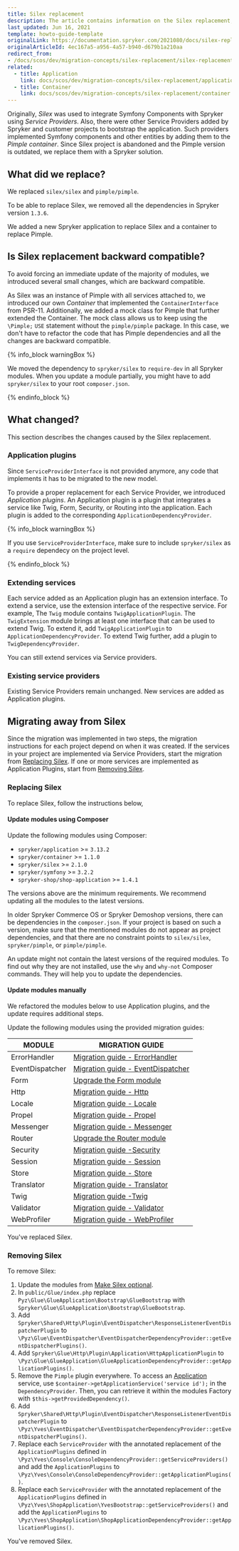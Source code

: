 ```yaml
---
title: Silex replacement
description: The article contains information on the Silex replacement, backward compatibility, steps to be taken, changes in the old procedure and the new procedure.
last_updated: Jun 16, 2021
template: howto-guide-template
originalLink: https://documentation.spryker.com/2021080/docs/silex-replacement
originalArticleId: 4ec167a5-a956-4a57-b940-d679b1a210aa
redirect_from:
- /docs/scos/dev/migration-concepts/silex-replacement/silex-replacement.html
related:
  - title: Application
    link: docs/scos/dev/migration-concepts/silex-replacement/application.html
  - title: Container
    link: docs/scos/dev/migration-concepts/silex-replacement/container.html
---
```


Originally, *Silex* was used to integrate Symfony Components with Spryker using _Service Providers_. Also, there were other Service Providers added by Spryker and customer projects to bootstrap the application. Such providers implemented Symfony components and other entities by adding them to the *Pimple container*. Since Silex project is abandoned and the Pimple version is outdated, we replace them with a Spryker solution.

## What did we replace?

We replaced `silex/silex` and `pimple/pimple`.

To be able to replace Silex, we removed all the dependencies in Spryker version `1.3.6`.

We added a new Spryker application to replace Silex and a container to replace Pimple.

## Is Silex replacement backward compatible?

To avoid forcing an immediate update of the majority of modules, we introduced several small changes, which are backward compatible.

As Silex was an instance of Pimple with all services attached to, we introduced our own _Container_ that implemented the `ContainerInterface` from PSR-11<!--](https://www.php-fig.org/psr/psr-11/) check if it works before restoring -->. Additionally, we added a mock class for Pimple that further extended the Container. The mock class allows us to keep using the `\Pimple;` `USE` statement without the `pimple/pimple` package. In this case, we don't have to refactor the code that has Pimple dependencies and all the changes are backward compatible.

{% info_block warningBox %}

We moved the dependency to `spryker/silex` to `require-dev` in all Spryker modules.
When you update a module partially, you might have to add `spryker/silex` to your root `composer.json`.

{% endinfo_block %}

## What changed?

This section describes the changes caused by the Silex replacement.

### Application plugins

Since `ServiceProviderInterface` is not provided anymore, any code that implements it has to be migrated to the new model.

To provide a proper replacement for each Service Provider, we introduced *Application plugins*. An Application plugin is a plugin that integrates a service like Twig, Form, Security, or Routing into the application. Each plugin is added to the corresponding `ApplicationDependencyProvider`.

{% info_block warningBox %}

If you use `ServiceProviderInterface`, make sure to include `spryker/silex` as a `require` dependecy on the project level.

{% endinfo_block %}

### Extending services

Each service added as an Application plugin has an extension interface. To extend a service, use the extension interface of the respective service. For example, The `Twig` module contains `TwigApplicationPlugin`. The `TwigExtension` module brings at least one interface that can be used to extend Twig. To extend it, add `TwigApplicationPlugin` to `ApplicationDependencyProvider`. To extend Twig further, add a plugin to `TwigDependencyProvider`.

You can still extend services via Service providers.

### Existing service providers

Existing Service Providers remain unchanged. New services are added as Application plugins.

## Migrating away from Silex

Since the migration was implemented in two steps, the migration instructions for each project depend on when it was created. If the services in your project are implemented via Service Providers, start the migration from [Replacing Silex](#replacing-silex). If one or more services are implemented as Application Plugins, start from [Removing Silex](#removing-silex).

### Replacing Silex

To replace Silex, follow the instructions below,

#### Update modules using Composer

Update the following modules using Composer:

*   `spryker/application` >= `3.13.2`
*   `spryker/container` >= `1.1.0`
*   `spryker/silex` >= `2.1.0`
*   `spryker/symfony` >= `3.2.2`
*   `spryker-shop/shop-application` >= `1.4.1`

The versions above are the minimum requirements. We recommend updating all the modules to the latest versions.

In older Spryker Commerce OS or Spryker Demoshop versions, there can be dependencies in the `composer.json`. If your project is based on such a version, make sure that the mentioned modules do not appear as project dependencies, and that there are no constraint points to `silex/silex`, `spryker/pimple`, or `pimple/pimple`.

An update might not contain the latest versions of the required modules. To find out why they are not installed, use the `why` and `why-not` Composer commands. They will help you to update the dependencies.

#### Update modules manually

We refactored the modules below to use Application plugins, and the update requires additional steps.  

Update the following modules using the provided migration guides:

| MODULE | MIGRATION GUIDE |
| --- | --- |
| ErrorHandler | [Migration guide - ErrorHandler](/docs/dg/dev/upgrade-and-migrate/silex-replacement/upgrade-modules/upgrade-the-errorhandler-module.html) |
| EventDispatcher | [Migration guide - EventDispatcher](/docs/dg/dev/upgrade-and-migrate/silex-replacement/upgrade-modules/upgrade-the-eventdispatcher-module.html) |
| Form | [Upgrade the Form module](/docs/dg/dev/upgrade-and-migrate/silex-replacement/upgrade-modules/upgrade-the-form-module.html) |
| Http | [Migration guide - Http](/docs/dg/dev/upgrade-and-migrate/silex-replacement/upgrade-modules/upgrade-the-http-module.html) |
| Locale | [Migration guide - Locale](/docs/dg/dev/upgrade-and-migrate/silex-replacement/upgrade-modules/upgrade-the-locale-module.html) |
| Propel | [Migration guide - Propel](/docs/dg/dev/upgrade-and-migrate/silex-replacement/upgrade-modules/upgrade-the-propel-module.html) |
| Messenger | [Migration guide - Messenger](/docs/dg/dev/upgrade-and-migrate/silex-replacement/upgrade-modules/upgrade-the-messenger-module.html) |
| Router | [Upgrade the Router module](/docs/dg/dev/upgrade-and-migrate/silex-replacement/upgrade-modules/upgrade-the-router-module.html) |
| Security | [Migration guide -Security](/docs/dg/dev/upgrade-and-migrate/silex-replacement/upgrade-modules/upgrade-the-security-module.html) |
| Session | [Migration guide - Session](/docs/dg/dev/upgrade-and-migrate/silex-replacement/upgrade-modules/upgrade-the-session-module.html) |
| Store | [Migration guide - Store](/docs/dg/dev/upgrade-and-migrate/silex-replacement/upgrade-modules/upgrade-the-store-module.html) |
| Translator | [Migration guide - Translator](/docs/dg/dev/upgrade-and-migrate/silex-replacement/upgrade-modules/upgrade-the-translator-module.html) |
| Twig | [Migration guide -Twig](/docs/dg/dev/upgrade-and-migrate/silex-replacement/upgrade-modules/upgrade-the-twig-module.html) |
| Validator | [Migration guide - Validator](/docs/dg/dev/upgrade-and-migrate/silex-replacement/upgrade-modules/upgrade-the-validator-module.html) |
| WebProfiler | [Migration guide - WebProfiler](/docs/dg/dev/upgrade-and-migrate/silex-replacement/upgrade-modules/upgrade-the-webprofiler-module.html) |

You've replaced Silex.

### Removing Silex

To remove Silex:

1. Update the modules from [Make Silex optional](https://api.release.spryker.com/release-group/2589).
2. In `public/Glue/index.php` replace `Pyz\Glue\GlueApplication\Bootstrap\GlueBootstrap` with `Spryker\Glue\GlueApplication\Bootstrap\GlueBootstrap`.
3. Add `Spryker\Shared\Http\Plugin\EventDispatcher\ResponseListenerEventDispatcherPlugin` to `\Pyz\Glue\EventDispatcher\EventDispatcherDependencyProvider::getEventDispatcherPlugins()`.
4. Add `Spryker\Glue\Http\Plugin\Application\HttpApplicationPlugin` to `\Pyz\Glue\GlueApplication\GlueApplicationDependencyProvider::getApplicationPlugins()`.
5. Remove the `Pimple` plugin everywhere. To access an [Application](/docs/dg/dev/upgrade-and-migrate/silex-replacement/application.html) service, use `$container->getApplicationService('service id');` in the `DependencyProvider`. Then, you can retrieve it within the modules Factory with `$this->getProvidedDependency()`.
6. Add `Spryker\Shared\Http\Plugin\EventDispatcher\ResponseListenerEventDispatcherPlugin` to `\Pyz\Yves\EventDispatcher\EventDispatcherDependencyProvider::getEventDispatcherPlugins()`.
7. Replace each `ServiceProvider` with the annotated replacement of the `ApplicationPlugins` defined in `\Pyz\Yves\Console\ConsoleDependencyProvider::getServiceProviders()` and add the `ApplicationPlugins` to `\Pyz\Yves\Console\ConsoleDependencyProvider::getApplicationPlugins()`.
8. Replace each `ServiceProvider` with the annotated replacement of the `ApplicationPlugins` defined in `\Pyz\Yves\ShopApplication\YvesBootstrap::getServiceProviders()` and add the `ApplicationPlugins` to `\Pyz\Yves\ShopApplication\ShopApplicationDependencyProvider::getApplicationPlugins()`.

You've removed Silex.
